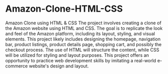 # Amazon-Clone-HTML-CSS
Amazon Clone using HTML &amp; CSS
The project involves creating a clone of the Amazon website using HTML and CSS. The goal is to replicate the look and feel of the Amazon platform, including its layout, styling, and visual elements. This project likely includes designing the homepage, navigation bar, product listings, product details page, shopping cart, and possibly the checkout process. The use of HTML will structure the content, while CSS will be utilized for styling and layout purposes. This project offers an opportunity to practice web development skills by imitating a real-world e-commerce website's design and layout.
